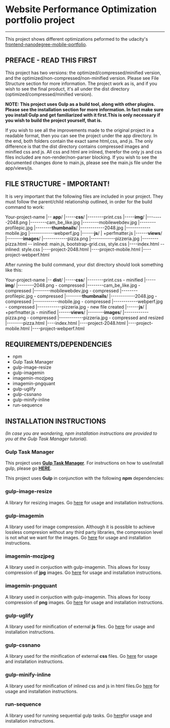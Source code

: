 # Website Performance Optimization portfolio project
----------------------------------------------------------

This project shows different optimizations peformed to the
udacity's [frontend-nanodegree-mobile-portfolio](https://github.com/udacity/frontend-nanodegree-mobile-portfolio).


## PREFACE - READ THIS FIRST
This project has two versions: the optimized/compressed/minified version, and the
optimized/non-compressed/non-minified version. Please see File Structure section
for more information. The project work as is, and if you wish to see the final
product, it's all under the dist directory (optimized/compressed/minified version).

**NOTE: This project uses Gulp as a build tool, along with other plugins. Please
see the installation section for more information. In fact make sure you install
Gulp and get familiarized with it first.This is only necessary if you wish to build
the project yourself, that is.**

If you wish to see all the improvements made to the original project in a readable
format, then you can see the project under the app directory. In the end, both
folders contain the exact same html,css, and js. The only difference is that the
dist directory contains compressed images and minified css and js. All css and html
are inlined, therefor the only js and css files included are non-render/non-parser
blocking. If you wish to see the documented changes done to main.js, please see the
main.js file under the app/views/js.

## FILE STRUCTURE - IMPORTANT!
It is very important that the following files are included in your project.
They must follow the parent/child relationship outlined, in order for the
build command to work:

Your-project-name
|-- **app**/
|-----**css**/
|--------print.css
|-----**img**/
|--------2048.png
|--------cam_be_like.jpg
|--------mobilewebdev.jpg
|--------profilepic.jpg
|--------**thumbnails**/
|------------2048.jpg
|------------mobile.jpg
|------------webperf.jpg
|------**js**/
|		+perfmatter.js
|------**views**/
|--------**images**/
|------------pizza.png
|------------pizzeria.jpg
|--------pizza.html -- inlined: main.js, bootstrap-grid.css, style.css
|----index.html -- inlined: style.css
|----project-2048.html
|----project-mobile.html
|----project-webperf.html


After running the build command, your dist directory should look something like this:

Your-project-name
|-- **dist**/
|-----**css**/
|--------print.css - minified
|-----**img**/
|--------2048.png - compressed
|--------cam_be_like.jpg - compressed
|--------mobilewebdev.jpg - compressed
|--------profilepic.jpg - compressed
|--------**thumbnails**/
|------------2048.jpg - compressed
|------------mobile.jpg - compressed
|------------webperf.jpg - compressed
|------------pizzeria.jpg - new file created
|------**js**/
|		+perfmatter.js - minified
|------**views**/
|--------**images**/
|------------pizza.png - compressed
|------------pizzeria.jpg - compressed and resized
|--------pizza.html
|----index.html
|----project-2048.html
|----project-mobile.html
|----project-webperf.html

## REQUIREMENTS/DEPENDENCIES
* npm
* Gulp Task Manager
* gulp-image-resize
* gulp-imagemin
* imagemin-mozjpeg
* imagemin-pngquant
* gulp-uglify
* gulp-cssnano
* gulp-minify-inline
* run-sequence



## INSTALLATION INSTRUCTIONS

*(In case you are wondering, npm installation instructions are provided to you at the Gulp Task Manager tutorial).*

### Gulp Task Manager
This project uses **[Gulp Task Manager](https://gulpjs.com/)**. For instructions on how to use/install gulp, please go **[HERE](https://css-tricks.com/gulp-for-beginners/)**.

This project uses **Gulp** in conjunction with the
following **npm** dependencies:


### gulp-image-resize
A library for resizing images. Go [here](https://www.npmjs.com/package/gulp-image-resize) for usage and installation instructions.


### gulp-imagemin
A library used for image compression. Although it is
possible to achieve lossless compresion without any third party libraries, the compression level is not what we want for the images. Go [here](https://www.npmjs.com/package/gulp-imagemin) for usage and installation instructions.

### imagemin-mozjpeg
A library used in conjuction with gulp-imagemin. This allows for lossy compression of **jpg** images.
Go [here](https://www.npmjs.com/package/imagemin-mozjpeg) for usage and installation instructions.

### imagemin-pngquant
A library used in conjuction with gulp-imagemin.
This allows for loosy compression of **png** images.
Go [here](https://www.npmjs.com/package/imagemin-pngquant) for usage and installation instructions.

### gulp-uglify
A library used for minification of external **js** files.
Go [here](https://www.npmjs.com/package/gulp-uglify) for usage and installation instructions.

### gulp-cssnano
A library used for the minification of external **css** files. Go [here](https://www.npmjs.com/package/gulp-cssnano) for usage and installation instructions.

### gulp-minify-inline
A library used for minification of inlined css and js
in html files.Go [here](https://www.npmjs.com/package/gulp-minify-inline) for usage and installation instructions.

### run-sequence
A library used for running sequential gulp tasks.
Go [here](https://www.npmjs.com/package/run-sequence)for usage and installation instructions.









